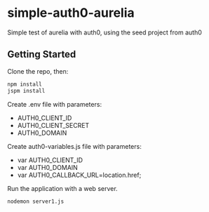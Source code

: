 # simple-auth0-aurelia
Simple test of aurelia with auth0, using the seed project from auth0

## Getting Started

Clone the repo, then:

```bash
npm install
jspm install
```

Create .env file with parameters:
* AUTH0_CLIENT_ID
* AUTH0_CLIENT_SECRET
* AUTH0_DOMAIN

Create auth0-variables.js file with parameters:
* var AUTH0_CLIENT_ID
* var AUTH0_DOMAIN
* var AUTH0_CALLBACK_URL=location.href;

Run the application with a web server.

```bash
nodemon server1.js
```
